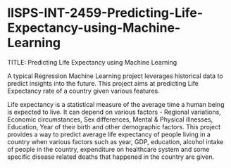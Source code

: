 # llSPS-INT-2459-Predicting-Life-Expectancy-using-Machine-Learning

TITLE: Predicting Life Expectancy using Machine Learning

A typical Regression Machine Learning project leverages historical data to predict insights into the future. This project aims at predicting Life Expectancy rate of a country given various features.

Life expectancy is a statistical measure of the average time a human being is expected to live. It can depend on various factors - Regional variations, Economic circumstances, Sex differences, Mental & Physical illnesses, Education, Year of their birth and other demographic factors. This project provides a way to predict average life expectancy of people living in a country when various factors such as year, GDP, education, alcohol intake of people in the country, expenditure on healthcare system and some specific disease related deaths that happened in the country are given.
